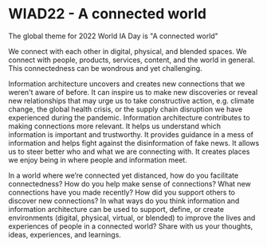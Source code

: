 # WIAD22 - A connected world
The global theme for 2022 World IA Day is "A connected world"

We connect with each other in digital, physical, and blended spaces. We connect with people, products, services, content, and the world in general. This connectedness can be wondrous and yet challenging. 

Information architecture uncovers and creates new connections that we weren't aware of before. It can inspire us to make new discoveries or reveal new relationships that may urge us to take constructive action, e.g. climate change, the global health crisis, or the supply chain disruption we have experienced during the pandemic. Information architecture contributes to making connections more relevant. It helps us understand which information is important and trustworthy. It provides guidance in a mess of information and helps fight against the disinformation of fake news. It allows us to steer better who and what we are connecting with. It creates places we enjoy being in where people and information meet.


In a world where we’re connected yet distanced, how do you facilitate connectedness? How do you help make sense of connections? What new connections have you made recently? How did you support others to discover new connections? In what ways do you think information and information architecture can be used to support, define, or create environments (digital, physical, virtual, or blended) to improve the lives and experiences of people in a connected world? Share with us your thoughts, ideas, experiences, and learnings. 
